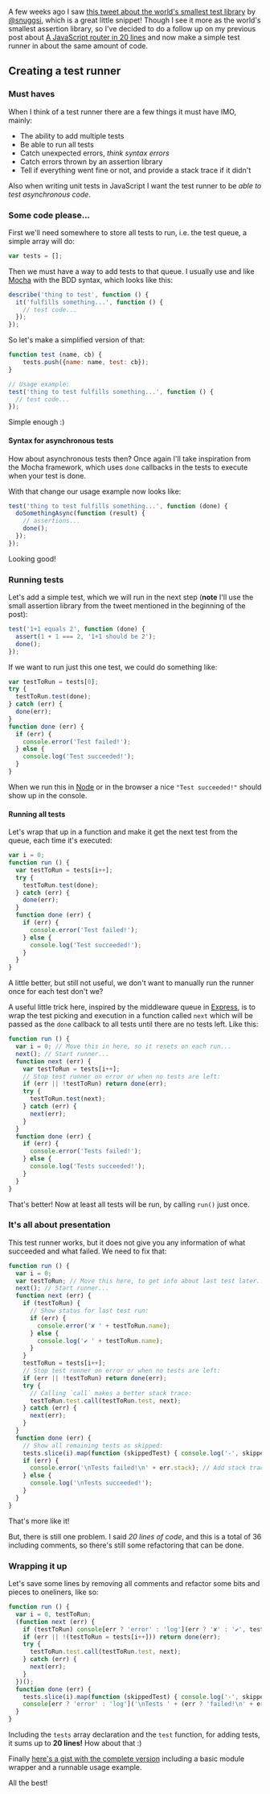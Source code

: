 A few weeks ago I saw [this tweet about the world's smallest test library](https://twitter.com/snuggsi/status/565531862895169536) by [@snuggsi](https://twitter.com/snuggsi), which is a great little snippet! Though I see it more as the world's smallest assertion library, so I've decided to do a follow up on my previous post about [A JavaScript router in 20 lines](/a-javascript-router-in-20-lines/) and now make a simple test runner in about the same amount of code.

## Creating a test runner

### Must haves
When I think of a test runner there are a few things it must have IMO, mainly:

* The ability to add multiple tests
* Be able to run all tests
* Catch unexpected errors, *think syntax errors*
* Catch errors thrown by an assertion library
* Tell if everything went fine or not, and provide a stack trace if it didn't

Also when writing unit tests in JavaScript I want the test runner to be *able to test asynchronous code*.

### Some code please...

First we'll need somewhere to store all tests to run, i.e. the test queue, a simple array will do:

```javascript
var tests = [];
```

Then we must have a way to add tests to that queue. I usually use and like [Mocha](http://mochajs.org/) with the BDD syntax, which looks like this:

```javascript
describe('thing to test', function () {
  it('fulfills something...', function () {
    // test code...
  });
});
```

So let's make a simplified version of that:

```javascript
function test (name, cb) {
	tests.push({name: name, test: cb});
}

// Usage example:
test('thing to test fulfills something...', function () {
  // test code...
});
```

Simple enough :)

#### Syntax for asynchronous tests

How about asynchronous tests then? Once again I'll take inspiration from the Mocha framework, which uses `done` callbacks in the tests to execute when your test is done.

With that change our usage example now looks like:

```javascript
test('thing to test fulfills something...', function (done) {
  doSomethingAsync(function (result) {
    // assertions...
    done();
  });
});
```

Looking good!

### Running tests

Let's add a simple test, which we will run in the next step (**note** I'll use the small assertion library from the tweet mentioned in the beginning of the post):

```javascript
test('1+1 equals 2', function (done) {
  assert(1 + 1 === 2, '1+1 should be 2');
  done();
});
```

If we want to run just this one test, we could do something like:

```javascript
var testToRun = tests[0];
try {
  testToRun.test(done);
} catch (err) {
  done(err);
}
function done (err) {
  if (err) {
    console.error('Test failed!');
  } else {
	console.log('Test succeeded!');
  }
}
```

When we run this in [Node](http://nodejs.org) or in the browser a nice `"Test succeeded!"` should show up in the console.

#### Running all tests

Let's wrap that up in a function and make it get the next test from the queue, each time it's executed:

```javascript
var i = 0;
function run () {
  var testToRun = tests[i++];
  try {
    testToRun.test(done);
  } catch (err) {
    done(err);
  }
  function done (err) {
    if (err) {
      console.error('Test failed!');
    } else {
      console.log('Test succeeded!');
    }
  }
}
```

A little better, but still not useful, we don't want to manually run the runner once for each test don't we?

A useful little trick here, inspired by the middleware queue in [Express](http://expressjs.com/), is to wrap the test picking and execution in a function called `next` which will be passed as the `done` callback to all tests until there are no tests left. Like this:

```javascript
function run () {
  var i = 0; // Move this in here, so it resets on each run...
  next(); // Start runner...
  function next (err) {
    var testToRun = tests[i++];
    // Stop test runner on error or when no tests are left:
    if (err || !testToRun) return done(err);
    try {
      testToRun.test(next);
    } catch (err) {
      next(err);
    }
  }
  function done (err) {
    if (err) {
      console.error('Tests failed!');
    } else {
      console.log('Tests succeeded!');
    }
  }
}
```

That's better! Now at least all tests will be run, by calling `run()` just once.

### It's all about presentation

This test runner works, but it does not give you any information of what succeeded and what failed. We need to fix that:

```javascript
function run () {
  var i = 0;
  var testToRun; // Move this here, to get info about last test later...
  next(); // Start runner...
  function next (err) {
    if (testToRun) {
      // Show status for last test run:
      if (err) {
        console.error('✘ ' + testToRun.name);
      } else {
        console.log('✔ ' + testToRun.name);
      }
    }
    testToRun = tests[i++];
    // Stop test runner on error or when no tests are left:
    if (err || !testToRun) return done(err);
    try {
      // Calling `call` makes a better stack trace:
      testToRun.test.call(testToRun.test, next);
    } catch (err) {
      next(err);
    }
  }
  function done (err) {
  	// Show all remaining tests as skipped:
    tests.slice(i).map(function (skippedTest) { console.log('-', skippedTest.name); });
    if (err) {
      console.error('\nTests failed!\n' + err.stack); // Add stack trace to output...
    } else {
      console.log('\nTests succeeded!');
    }
  }
}
```

That's more like it!

But, there is still one problem. I said *20 lines of code*, and this is a total of 36 including comments, so there's still some refactoring that can be done.

### Wrapping it up

Let's save some lines by removing all comments and refactor some bits and pieces to oneliners, like so:

```javascript
function run () {
  var i = 0, testToRun;
  (function next (err) {
    if (testToRun) console[err ? 'error' : 'log'](err ? '✘' : '✔', testToRun.name);
    if (err || !(testToRun = tests[i++])) return done(err);
    try {
      testToRun.test.call(testToRun.test, next);
    } catch (err) {
      next(err);
    }
  })();
  function done (err) {
    tests.slice(i).map(function (skippedTest) { console.log('-', skippedTest.name); });
    console[err ? 'error' : 'log']('\nTests ' + (err ? 'failed!\n' + err.stack : 'succeeded!'));
  }
}
```

Including the `tests` array declaration and the `test` function, for adding tests, it sums up to **20 lines!** How about that :)

Finally [here's a gist with the complete version](https://gist.github.com/joakimbeng/8f57dae814a4802e2ae6) including a basic module wrapper and a runnable usage example.

All the best!

